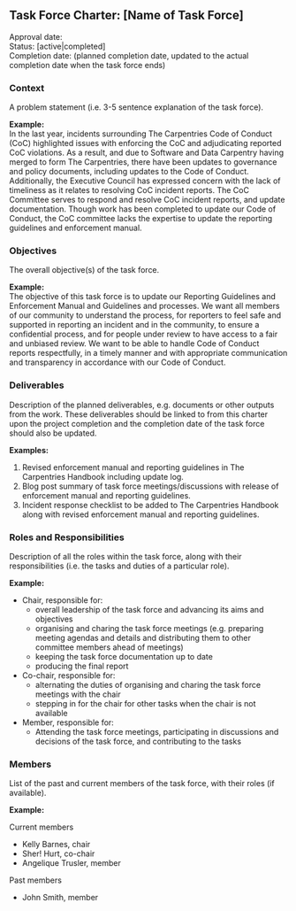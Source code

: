 ## Task Force Charter: [Name of Task Force]

Approval date: <br />
Status: [active|completed] <br />
Completion date: (planned completion date, updated to the actual completion date when the task force ends)

### Context
A problem statement (i.e. 3-5 sentence explanation of the task force). 

__Example:__  
In the last year, incidents surrounding The Carpentries Code of Conduct (CoC) highlighted issues with enforcing the CoC and adjudicating reported CoC violations. As a result, and due to Software and Data Carpentry having merged to form The Carpentries, there have been updates to governance and policy documents, including updates to the Code of Conduct. Additionally, the Executive Council has expressed concern with the lack of timeliness as it relates to resolving CoC incident reports. The CoC Committee serves to respond and resolve CoC incident reports, and update documentation. Though work has been completed to update our Code of Conduct, the CoC committee lacks the expertise to update the reporting guidelines and enforcement manual.

### Objectives
The overall objective(s) of the task force. 

__Example:__  
The objective of this task force is to update our Reporting Guidelines and Enforcement Manual and Guidelines and processes. We want all members of our community to understand the process, for reporters to feel safe and supported in reporting an incident and in the community, to ensure a confidential process, and for people under review to have access to a fair and unbiased review. We want to be able to handle Code of Conduct reports respectfully, in a timely manner and with appropriate communication and transparency in accordance with our Code of Conduct. 

### Deliverables
Description of the planned deliverables, e.g. documents or other outputs from the work. These deliverables should be linked to from this charter upon the project completion and the completion date of the task force should also be updated. 

__Examples:__ 
1. Revised enforcement manual and reporting guidelines in The Carpentries Handbook including update log.   
2. Blog post summary of task force meetings/discussions with release of enforcement manual and reporting guidelines.   
3. Incident response checklist to be added to The Carpentries Handbook along with revised enforcement manual and reporting guidelines.    

### Roles and Responsibilities

Description of all the roles within the task force, along with their responsibilities (i.e. the tasks and duties of a particular role).

__Example:__
- Chair, responsible for:
  - overall leadership of the task force and advancing its aims and objectives
  - organising and charing the task force meetings (e.g. preparing meeting agendas and details and distributing them to other committee members ahead of meetings) 
  - keeping the task force documentation up to date 
  - producing the final report
- Co-chair, responsible for: 
  - alternating the duties of organising and charing the task force meetings with the chair
  - stepping in for the chair for other tasks when the chair is not available
- Member, responsible for:
  - Attending the task force meetings, participating in discussions and decisions of the task force, and contributing to the tasks
 

### Members

List of the past and current members of the task force, with their roles (if available).

__Example:__

Current members

- Kelly Barnes, chair
- Sher! Hurt, co-chair
- Angelique Trusler, member

Past members
- John Smith, member
